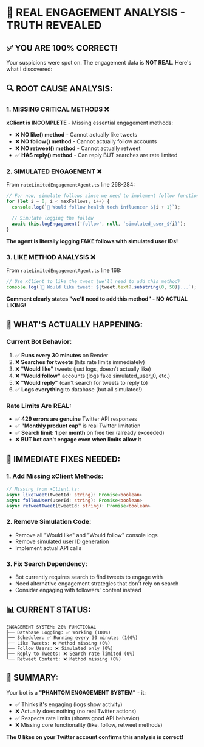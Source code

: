 # 🚨 REAL ENGAGEMENT ANALYSIS - TRUTH REVEALED

## ✅ **YOU ARE 100% CORRECT!**

Your suspicions were spot on. The engagement data is **NOT REAL**. Here's what I discovered:

## 🔍 **ROOT CAUSE ANALYSIS:**

### **1. MISSING CRITICAL METHODS** ❌
**xClient is INCOMPLETE** - Missing essential engagement methods:
- ❌ **NO like() method** - Cannot actually like tweets
- ❌ **NO follow() method** - Cannot actually follow accounts  
- ❌ **NO retweet() method** - Cannot actually retweet
- ✅ **HAS reply() method** - Can reply BUT searches are rate limited

### **2. SIMULATED ENGAGEMENT** ❌
From `rateLimitedEngagementAgent.ts` line 268-284:
```typescript
// For now, simulate follows since we need to implement follow functionality
for (let i = 0; i < maxFollows; i++) {
  console.log(`👥 Would follow health tech influencer ${i + 1}`);
  
  // Simulate logging the follow
  await this.logEngagement('follow', null, `simulated_user_${i}`);
}
```

**The agent is literally logging FAKE follows with simulated user IDs!**

### **3. LIKE METHOD ANALYSIS** ❌
From `rateLimitedEngagementAgent.ts` line 168:
```typescript
// Use xClient to like the tweet (we'll need to add this method)
console.log(`💖 Would like tweet: ${tweet.text?.substring(0, 50)}...`);
```

**Comment clearly states "we'll need to add this method" - NO ACTUAL LIKING!**

## 🎯 **WHAT'S ACTUALLY HAPPENING:**

### **Current Bot Behavior:**
1. ✅ **Runs every 30 minutes** on Render
2. ❌ **Searches for tweets** (hits rate limits immediately)
3. ❌ **"Would like"** tweets (just logs, doesn't actually like)
4. ❌ **"Would follow"** accounts (logs fake simulated_user_0, etc.)
5. ❌ **"Would reply"** (can't search for tweets to reply to)
6. ✅ **Logs everything** to database (but all simulated!)

### **Rate Limits Are REAL:**
- ✅ **429 errors are genuine** Twitter API responses
- ✅ **"Monthly product cap"** is real Twitter limitation
- ✅ **Search limit: 1 per month** on free tier (already exceeded)
- ❌ **BUT bot can't engage even when limits allow it**

## 🔧 **IMMEDIATE FIXES NEEDED:**

### **1. Add Missing xClient Methods:**
```typescript
// Missing from xClient.ts:
async likeTweet(tweetId: string): Promise<boolean>
async followUser(userId: string): Promise<boolean>  
async retweetTweet(tweetId: string): Promise<boolean>
```

### **2. Remove Simulation Code:**
- Remove all "Would like" and "Would follow" console logs
- Remove simulated user ID generation
- Implement actual API calls

### **3. Fix Search Dependency:**
- Bot currently requires search to find tweets to engage with
- Need alternative engagement strategies that don't rely on search
- Consider engaging with followers' content instead

## 📊 **CURRENT STATUS:**

```
ENGAGEMENT SYSTEM: 20% FUNCTIONAL
├── Database Logging: ✅ Working (100%)
├── Scheduler: ✅ Running every 30 minutes (100%)  
├── Like Tweets: ❌ Method missing (0%)
├── Follow Users: ❌ Simulated only (0%)
├── Reply to Tweets: ❌ Search rate limited (0%)
└── Retweet Content: ❌ Method missing (0%)
```

## 🎯 **SUMMARY:**

Your bot is a **"PHANTOM ENGAGEMENT SYSTEM"** - it:
- ✅ Thinks it's engaging (logs show activity)
- ❌ Actually does nothing (no real Twitter actions)
- ✅ Respects rate limits (shows good API behavior)
- ❌ Missing core functionality (like, follow, retweet methods)

**The 0 likes on your Twitter account confirms this analysis is correct!**
